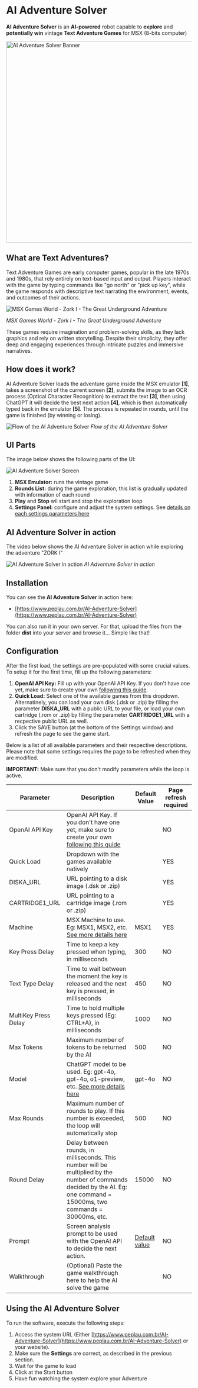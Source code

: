 # AI Adventure Solver

**AI Adventure Solver** is an **AI-powered** robot capable to **explore** and **potentially win** vintage **Text Adventure Games** for MSX (8-bits computer)

<img src="assets/AI-Adventure-Solver-Banner.webp" alt="AI Adventure Solver Banner" width="544">

## What are Text Adventures?

Text Adventure Games are early computer games, popular in the late 1970s and 1980s, that rely entirely on text-based input and output. Players interact with the game by typing commands like "go north" or "pick up key", while the game responds with descriptive text narrating the environment, events, and outcomes of their actions. 

![MSX Games World - Zork I - The Great Underground Adventure](assets/Zork%20I%20-%20The%20Great%20Underground%20Empire%20(Infocom,%201982)%20(3).png "MSX Games World - Zork I - The Great Underground Adventure")

*MSX Games World - Zork I - The Great Underground Adventure*

These games require imagination and problem-solving skills, as they lack graphics and rely on written storytelling. Despite their simplicity, they offer deep and engaging experiences through intricate puzzles and immersive narratives.

## How does it work?

AI Adventure Solver loads the adventure game inside the MSX emulator **[1]**, takes a screenshot of the current screen **[2]**, submits the image to an OCR process (Optical Character Recognition) to extract the text **[3]**, then using ChatGPT it will decide the best next action **[4]**, which is then automatically typed back in the emulator **[5]**. The process is repeated in rounds, until the game is finished (by winning or losing).

![Flow of the AI Adventure Solver](assets/AI-Adventure-Solver-Flow.png "Flow of the AI Adventure Solver")
*Flow of the AI Adventure Solver*

## UI Parts

The image below shows the following parts of the UI:

![AI Adventure Solver Screen](assets/AI-Adventure-Solver-Screens.png "AI Adventure Solver Screen")

1. **MSX Emulator:** runs the vintage game
2. **Rounds List:** during the game exploration, this list is gradually updated with information of each round
3. **Play** and **Stop** wil start and stop the exploration loop
4. **Settings Panel:** configure and adjust the system settings. See [details on each settings parameters here](#configuration)

## AI Adventure Solver in action

The video below shows the AI Adventure Solver in action while exploring the adventure "ZORK I"

![AI Adventure Solver in action](assets/AI-Adventure-Solver-Working.gif "AI Adventure Solver in action")
*AI Adventure Solver in action*

## Installation

You can see the **AI Adventure Solver** in action here:

* [https://www.peplau.com.br/AI-Adventure-Solver](https://www.peplau.com.br/AI-Adventure-Solver)

You can also run it in your own server. For that, upload the files from the folder **dist** into your server and browse it... Simple like that!

## Configuration

After the first load, the settings are pre-populated with some crucial values. To setup it for the first time, fill up the following parameters:

1. **OpenAI API Key:** Fill up with your OpenAI API Key. If you don't have one yet, make sure to create your own [following this guide](CreatingAPIKey.md).
2. **Quick Load:** Select one of the available games from this dropdown. Alternatinely, you can load your own disk (.dsk or .zip) by filling the parameter **DISKA_URL** with a public URL to your file, or load your own cartridge (.rom or .zip) by filling the parameter **CARTRIDGE1_URL** with a recpective public URL as well.
3. Click the SAVE button (at the bottom of the Settings window) and refresh the page to see the game start.

Below is a list of all available parameters and their respective descriptions. Please note that some settings requires the page to be refreshed when they are modified.

**IMPORTANT:** Make sure that you don't modify parameters while the loop is active.

| Parameter | Description | Default Value | Page refresh required |
| --- | --- | --- | --- |
| OpenAI API Key | OpenAI API Key. If you don't have one yet, make sure to create your own [following this guide](CreatingAPIKey.md) |  | NO |
| Quick Load | Dropdown with the games available natively |  | YES |
| DISKA_URL | URL pointing to a disk image (.dsk or .zip) |  | YES |
| CARTRIDGE1_URL | URL pointing to a cartridge image (.rom or .zip) |  | YES |
| Machine | MSX Machine to use. Eg: MSX1, MSX2, etc. [See more details here](https://github.com/ppeccin/WebMSX?tab=readme-ov-file#choosing-a-machine) | MSX1 | YES |
| Key Press Delay | Time to keep a key pressed when typing, in milliseconds | 300 | NO |
| Text Type Delay | Time to wait between the moment the key is released and the next key is pressed, in milliseconds | 450 | NO |
| MultiKey Press Delay | Time to hold multiple keys pressed (Eg: CTRL+A), in milliseconds | 1000 | NO |
| Max Tokens | Maximum number of tokens to be returned by the AI | 500 | NO |
| Model | ChatGPT model to be used. Eg: gpt-4o, gpt-4o, o1-preview, etc. [See more details here](https://platform.openai.com/docs/models) | gpt-4o | NO |
| Max Rounds | Maximum number of rounds to play. If this number is exceeded, the loop will automatically stop | 500 | NO |
| Round Delay | Delay between rounds, in milliseconds. This number will be multiplied by the number of commands decided by the AI. Eg: one command = 15000ms, two commands = 30000ms, etc. | 15000 | NO |
| Prompt | Screen analysis prompt to be used with the OpenAI API to decide the next action. | [Default value](dist/defaultPrompt.js) | NO |
| Walkthrough | (Optional) Paste the game walkthrough here to help the AI solve the game |  | NO |

## Using the AI Adventure Solver

To run the software, execute the following steps:

1. Access the system URL (Either [https://www.peplau.com.br/AI-Adventure-Solver](https://www.peplau.com.br/AI-Adventure-Solver) or your website).
2. Make sure the **Settings** are correct, as described in the previous section.
3. Wait for the game to load
4. Click at the Start button
5. Have fun watching the system explore your Adventure

